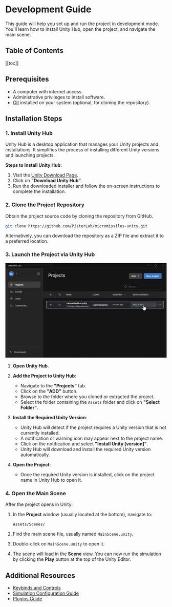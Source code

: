 # Development Guide

This guide will help you set up and run the project in development mode. You'll learn how to install Unity Hub, open the project, and navigate the main scene.

## Table of Contents

[[toc]]

## Prerequisites

- A computer with internet access.
- Administrative privileges to install software.
- [Git](https://git-scm.com/downloads) installed on your system (optional, for cloning the repository).

## Installation Steps

### 1. Install Unity Hub

Unity Hub is a desktop application that manages your Unity projects and installations. It simplifies the process of installing different Unity versions and launching projects.

**Steps to Install Unity Hub:**

1. Visit the [Unity Download Page](https://unity3d.com/get-unity/download).
2. Click on **"Download Unity Hub"**.
3. Run the downloaded installer and follow the on-screen instructions to complete the installation.

### 2. Clone the Project Repository

Obtain the project source code by cloning the repository from GitHub.

```bash
git clone https://github.com/PisterLab/micromissiles-unity.git
```
Alternatively, you can download the repository as a ZIP file and extract it to a preferred location.

### 3. Launch the Project via Unity Hub

![Unity Hub](./images/unity_hub.png)

1. **Open Unity Hub**.

2. **Add the Project to Unity Hub**:
   - Navigate to the **"Projects"** tab.
   - Click on the **"ADD"** button.
   - Browse to the folder where you cloned or extracted the project.
   - Select the folder containing the `Assets` folder and click on **"Select Folder"**.

3. **Install the Required Unity Version**:
   - Unity Hub will detect if the project requires a Unity version that is not currently installed.
   - A notification or warning icon may appear next to the project name.
   - Click on the notification and select **"Install Unity **[version]**"**.
   - Unity Hub will download and install the required Unity version automatically.

4. **Open the Project**:
   - Once the required Unity version is installed, click on the project name in Unity Hub to open it.

### 4. Open the Main Scene

After the project opens in Unity:

1. In the **Project** window (usually located at the bottom), navigate to:

   ```
   Assets/Scenes/
   ```

2. Find the main scene file, usually named `MainScene.unity`.

3. Double-click on `MainScene.unity` to open it.

4. The scene will load in the **Scene** view. You can now run the simulation by clicking the **Play** button at the top of the Unity Editor.

## Additional Resources

- [Keybinds and Controls](Keybinds_and_Controls.md)
- [Simulation Configuration Guide](Simulation_Config_Guide.md)
- [Plugins Guide](Plugins_Guide.md)
